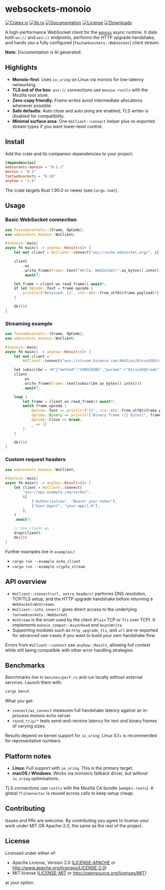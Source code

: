 # websockets-monoio

[![Crates.io](https://img.shields.io/crates/v/websockets-monoio.svg)](https://crates.io/crates/websockets-monoio)
[![lib.rs](https://img.shields.io/badge/lib.rs-v0.1.1-orange.svg)](https://lib.rs/crates/websockets-monoio)
[![Documentation](https://docs.rs/websockets-monoio/badge.svg)](https://docs.rs/websockets-monoio)
[![License](https://img.shields.io/crates/l/websockets-monoio.svg)](https://github.com/ChetanBhasin/websockets-monoio#license)
[![Downloads](https://img.shields.io/crates/d/websockets-monoio.svg)](https://crates.io/crates/websockets-monoio)

A high-performance WebSocket client for the [`monoio`](https://docs.rs/monoio) async runtime. It dials both `ws://` and `wss://` endpoints, performs the HTTP upgrade handshake, and hands you a fully configured [`fastwebsockets::WebSocket`] client stream.

**Note:** Documentation is AI generated.

## Highlights

- **Monoio-first**: Uses `io_uring` on Linux via monoio for low-latency networking.
- **TLS out of the box**: `wss://` connections use `monoio-rustls` with the Mozilla root store.
- **Zero-copy friendly**: Frame writes avoid intermediate allocations whenever possible.
- **Safe defaults**: Auto close and auto pong are enabled; TLS writev is disabled for compatibility.
- **Minimal surface area**: One `WsClient::connect` helper plus re-exported stream types if you want lower-level control.

## Install

Add the crate and its companion dependencies to your project:

```toml
[dependencies]
websockets-monoio = "0.1.1"
monoio = "0.2"
fastwebsockets = "0.10"
anyhow = "1.0"
```

The crate targets Rust 1.90.0 or newer (see `Cargo.toml`).

## Usage

### Basic WebSocket connection

```rust
use fastwebsockets::{Frame, OpCode};
use websockets_monoio::WsClient;

#[monoio::main]
async fn main() -> anyhow::Result<()> {
    let mut client = WsClient::connect("wss://echo.websocket.org/", &[]).await?;

    client
        .ws
        .write_frame(Frame::text("Hello, WebSocket!".as_bytes().into()))
        .await?;

    let frame = client.ws.read_frame().await?;
    if let OpCode::Text = frame.opcode {
        println!("Received: {}", std::str::from_utf8(&frame.payload)?);
    }

    Ok(())
}
```

### Streaming example

```rust
use fastwebsockets::{Frame, OpCode};
use websockets_monoio::WsClient;

#[monoio::main]
async fn main() -> anyhow::Result<()> {
    let mut client =
        WsClient::connect("wss://stream.binance.com:9443/ws/btcusdt@trade", &[]).await?;

    let subscribe = r#"{"method":"SUBSCRIBE","params":["btcusdt@trade"],"id":1}"#;
    client
        .ws
        .write_frame(Frame::text(subscribe.as_bytes().into()))
        .await?;

    loop {
        let frame = client.ws.read_frame().await?;
        match frame.opcode {
            OpCode::Text => println!("{}", std::str::from_utf8(&frame.payload)?),
            OpCode::Binary => println!("Binary frame ({} bytes)", frame.payload.len()),
            OpCode::Close => break,
            _ => {}
        }
    }

    Ok(())
}
```

### Custom request headers

```rust
use websockets_monoio::WsClient;

#[monoio::main]
async fn main() -> anyhow::Result<()> {
    let client = WsClient::connect(
        "wss://api.example.com/socket",
        &[
            ("Authorization", "Bearer your-token"),
            ("User-Agent", "your-app/1.0"),
        ],
    )
    .await?;

    // Use client.ws ...
    drop(client);
    Ok(())
}
```

Further examples live in `examples/`:

- `cargo run --example echo_client`
- `cargo run --example crypto_stream`

## API overview

- `WsClient::connect(url, extra_headers)` performs DNS resolution, TCP/TLS setup, and the HTTP upgrade handshake before returning a `WebSocket<WsStream>`.
- `WsClient::into_inner()` gives direct access to the underlying `fastwebsockets::WebSocket`.
- `WsStream` is the enum used by the client (`Plain` TCP or `Tls` over TCP). It implements `monoio_compat::AsyncRead` and `AsyncWrite`.
- Supporting modules such as `http_upgrade`, `tls`, and `url` are re-exported for advanced use-cases if you want to build your own handshake flow.

Errors from `WsClient::connect` use `anyhow::Result`, allowing full context while still being compatible with other error handling strategies.

## Benchmarks

Benchmarks live in `benches/perf.rs` and run locally without external services. Launch them with:

```bash
cargo bench
```

What you get:

- `connect/ws_connect` measures full handshake latency against an in-process monoio echo server.
- `round_trip/*` tests send-and-receive latency for text and binary frames of varying sizes.

Results depend on kernel support for `io_uring`; Linux 5.1+ is recommended for representative numbers.

## Platform notes

- **Linux**: Full support with `io_uring`. This is the primary target.
- **macOS / Windows**: Works via monoio’s fallback driver, but without `io_uring` optimisations.

TLS connections use `rustls` with the Mozilla CA bundle (`webpki-roots`). A global `TlsConnector` is reused across calls to keep setup cheap.

## Contributing

Issues and PRs are welcome. By contributing you agree to license your work under MIT OR Apache-2.0, the same as the rest of the project.

## License

Licensed under either of:

- Apache License, Version 2.0 ([LICENSE-APACHE](LICENSE-APACHE) or http://www.apache.org/licenses/LICENSE-2.0)
- MIT license ([LICENSE-MIT](LICENSE-MIT) or http://opensource.org/licenses/MIT)

at your option.
